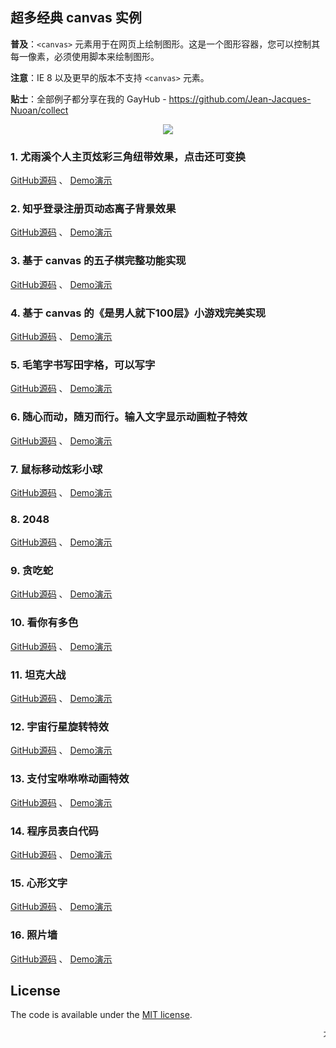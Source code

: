 
## 超多经典 canvas 实例

**普及**：`<canvas>` 元素用于在网页上绘制图形。这是一个图形容器，您可以控制其每一像素，必须使用脚本来绘制图形。

**注意**：IE 8 以及更早的版本不支持 `<canvas>` 元素。

**贴士**：全部例子都分享在我的 GayHub - <https://github.com/Jean-Jacques-Nuoan/collect>

<p align="center">
  <a href="https://juejin.im/entry/59901e12f265da3e207709b0/detail"><img src="https://badge.juejin.im/entry/59901e12f265da3e207709b0/likes.svg?style=plastic"></a>
</p>

### 1. 尤雨溪个人主页炫彩三角纽带效果，点击还可变换

[GitHub源码](https://github.com/Jean-Jacques-Nuoan/collect) 、 [Demo演示](https://jean-jacques-nuoan.github.io/collect/evan-you/index.html)

### 2. 知乎登录注册页动态离子背景效果

[GitHub源码](https://github.com/Jean-Jacques-Nuoan/collect) 、 [Demo演示](https://jean-jacques-nuoan.github.io/collect/zhihu/index.html)

### 3. 基于 canvas 的五子棋完整功能实现

[GitHub源码](https://github.com/Jean-Jacques-Nuoan/collect) 、 [Demo演示](https://jean-jacques-nuoan.github.io/collect/five-chess/index.html)


### 4. 基于 canvas 的《是男人就下100层》小游戏完美实现

[GitHub源码](https://github.com/Jean-Jacques-Nuoan/collect) 、 [Demo演示](https://jean-jacques-nuoan.github.io/collect/man-down100/index.html)


### 5. 毛笔字书写田字格，可以写字

[GitHub源码](https://github.com/Jean-Jacques-Nuoan/collect) 、 [Demo演示](https://jean-jacques-nuoan.github.io/collect/brush/index.html)


### 6. 随心而动，随刃而行。输入文字显示动画粒子特效

[GitHub源码](https://github.com/Jean-Jacques-Nuoan/collect) 、 [Demo演示](https://jean-jacques-nuoan.github.io/collect/side-text/index.html)

### 7. 鼠标移动炫彩小球

[GitHub源码](https://github.com/Jean-Jacques-Nuoan/collect) 、 [Demo演示](https://jean-jacques-nuoan.github.io/collect/globule/index.html)

### 8. 2048

[GitHub源码](https://github.com/Jean-Jacques-Nuoan/collect) 、 [Demo演示](https://jean-jacques-nuoan.github.io/collect/game2048/index.html)

### 9. 贪吃蛇

[GitHub源码](https://github.com/Jean-Jacques-Nuoan/collect) 、 [Demo演示](https://jean-jacques-nuoan.github.io/collect/snake/index.html)

### 10. 看你有多色

[GitHub源码](https://github.com/Jean-Jacques-Nuoan/collect) 、 [Demo演示](https://jean-jacques-nuoan.github.io/collect/look-def-color/index.html)

### 11. 坦克大战

[GitHub源码](https://github.com/Jean-Jacques-Nuoan/collect) 、 [Demo演示](https://jean-jacques-nuoan.github.io/collect/tank/index.html)

### 12. 宇宙行星旋转特效

[GitHub源码](https://github.com/Jean-Jacques-Nuoan/collect) 、 [Demo演示](https://jean-jacques-nuoan.github.io/collect/universe/index.html)

### 13. 支付宝咻咻咻动画特效

[GitHub源码](https://github.com/Jean-Jacques-Nuoan/collect) 、 [Demo演示](https://jean-jacques-nuoan.github.io/collect/alipay/index.html)

### 14. 程序员表白代码

[GitHub源码](https://github.com/Jean-Jacques-Nuoan/collect) 、 [Demo演示](https://jean-jacques-nuoan.github.io/collect/love-time/index.html)

### 15. 心形文字

[GitHub源码](https://github.com/Jean-Jacques-Nuoan/collect) 、 [Demo演示](https://jean-jacques-nuoan.github.io/collect/heart/index.html)

### 16. 照片墙

[GitHub源码](https://github.com/Jean-Jacques-Nuoan/collect) 、 [Demo演示](https://jean-jacques-nuoan.github.io/collect/photo-wall/index.html)


## License

The code is available under the [MIT license](https://opensource.org/licenses/MIT).

<marquee>不断更新，欢迎补充！</marquee>

